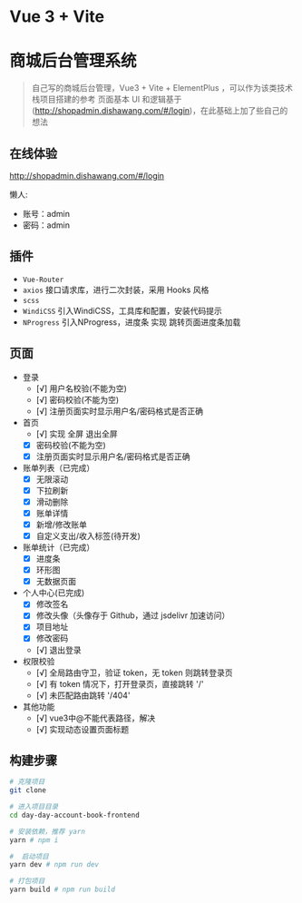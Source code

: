 # Vue 3 + Vite

# 商城后台管理系统
> 自己写的商城后台管理，Vue3  + Vite + ElementPlus ，可以作为该类技术栈项目搭建的参考
> 页面基本 UI 和逻辑基于(http://shopadmin.dishawang.com/#/login)，在此基础上加了些自己的想法

## 在线体验
http://shopadmin.dishawang.com/#/login


懒人:
* 账号：admin
* 密码：admin


## 插件
* `Vue-Router`
* `axios` 接口请求库，进行二次封装，采用 Hooks 风格
* `scss`
* `WindiCSS` 引入WindiCSS，工具库和配置，安装代码提示
* `NProgress`  引入NProgress，进度条 实现 跳转页面进度条加载


## 页面
* 登录
  - [√] 用户名校验(不能为空)
  - [√] 密码校验(不能为空)
  - [√] 注册页面实时显示用户名/密码格式是否正确
* 首页
  - [√] 实现 全屏 退出全屏
  - [x] 密码校验(不能为空)
  - [x] 注册页面实时显示用户名/密码格式是否正确
* 账单列表（已完成）
  - [x] 无限滚动
  - [x] 下拉刷新
  - [x] 滑动删除
  - [x] 账单详情
  - [x] 新增/修改账单
  - [x] 自定义支出/收入标签(待开发)
* 账单统计（已完成）
  - [x] 进度条
  - [x] 环形图
  - [x] 无数据页面
* 个人中心(已完成)
  - [x] 修改签名
  - [x] 修改头像（头像存于 Github，通过 jsdelivr 加速访问）
  - [x] 项目地址
  - [x] 修改密码
  - [√] 退出登录
* 权限校验
  - [√] 全局路由守卫，验证 token，无 token 则跳转登录页
  - [√] 有 token 情况下，打开登录页，直接跳转 '/'
  - [√] 未匹配路由跳转 '/404'
* 其他功能
  - [√] vue3中@不能代表路径，解决
  - [√] 实现动态设置页面标题
## 构建步骤
``` bash
# 克隆项目
git clone  

# 进入项目目录
cd day-day-account-book-frontend

# 安装依赖，推荐 yarn
yarn # npm i

#  启动项目
yarn dev # npm run dev

# 打包项目
yarn build # npm run build
